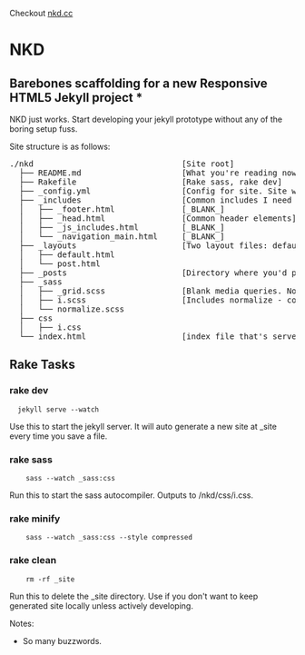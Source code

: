 Checkout [nkd.cc](http://nkd.cc)

# NKD

## Barebones scaffolding for a new Responsive HTML5 Jekyll project *

NKD just works.
Start developing your jekyll prototype without any of the boring setup fuss.

Site structure is as follows:

<pre>
./nkd                               [Site root]
  ├── README.md                     [What you're reading now]
  ├── Rakefile                      [Rake sass, rake dev]
  ├── _config.yml                   [Config for site. Site will run without config in defulat mode]
  ├── _includes                     [Common includes I need for sites / pages]
  │   ├── _footer.html              [_BLANK_]
  │   ├── _head.html                [Common header elements]
  │   ├── _js_includes.html         [_BLANK_]
  │   └── _navigation_main.html     [_BLANK_]
  ├── _layouts                      [Two layout files: default and post. both are identical by default.]
  │   ├── default.html      
  │   └── post.html
  ├── _posts                        [Directory where you'd put posts...if you want any]
  ├── _sass
  │   ├── _grid.scss                [Blank media queries. Not included or compiled to css]
  │   ├── i.scss                    [Includes normalize - compiles to i.css]
  │   └── normalize.scss            
  ├── css
  │   ├── i.css
  └── index.html                    [index file that's served up at root. The "homepage" if you will.]
</pre>

## Rake Tasks

### rake dev
```
  jekyll serve --watch
```
Use this to start the jekyll server. It will auto generate a new site at _site every time you save a file.

### rake sass
```
    sass --watch _sass:css
```

Run this to start the sass autocompiler. Outputs to /nkd/css/i.css.

### rake minify
```
    sass --watch _sass:css --style compressed
```

### rake clean
```
    rm -rf _site
```

Run this to delete the _site directory. Use if you don't want to keep generated site locally unless actively developing.


Notes:
* So many buzzwords.
